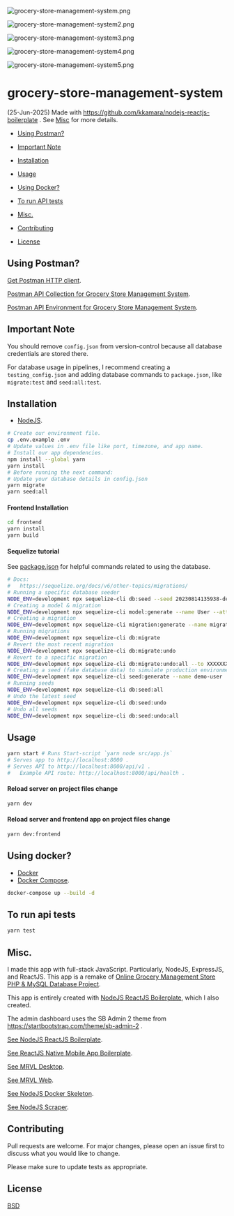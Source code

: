 ![grocery-store-management-system.png](https://github.com/kkamara/useful/blob/main/grocery-store-management-system.png?raw=true)

![grocery-store-management-system2.png](https://github.com/kkamara/useful/blob/main/grocery-store-management-system2.png?raw=true)

![grocery-store-management-system3.png](https://github.com/kkamara/useful/blob/main/grocery-store-management-system3.png?raw=true)

![grocery-store-management-system4.png](https://github.com/kkamara/useful/blob/main/grocery-store-management-system4.png?raw=true)

![grocery-store-management-system5.png](https://github.com/kkamara/useful/blob/main/grocery-store-management-system5.png?raw=true)

# grocery-store-management-system

(25-Jun-2025) Made with https://github.com/kkamara/nodejs-reactjs-boilerplate . See [Misc](#misc) for more details.

* [Using Postman?](#postman)

* [Important Note](#important-note)

* [Installation](#installation)

* [Usage](#usage)

* [Using Docker?](#using-docker)

* [To run API tests](#to-run-api-tests)

* [Misc.](#misc)

* [Contributing](#contributing)

* [License](#license)

<a name="postman"></a>
## Using Postman?

[Get Postman HTTP client](https://www.postman.com).

[Postman API Collection for Grocery Store Management System](https://github.com/kkamara/grocery-store-management-system/blob/main/grocery-store-management-system.postman_collection.json).

[Postman API Environment for Grocery Store Management System](https://github.com/kkamara/grocery-store-management-system/blob/main/grocery-store-management-system.postman_environment.json).

## Important Note

You should remove `config.json` from version-control because all database credentials are stored there.

For database usage in pipelines, I recommend creating a `testing_config.json` and adding database commands to `package.json`, like `migrate:test` and `seed:all:test`.

## Installation

* [NodeJS](https://nodejs.org/en/).

```bash
# Create our environment file.
cp .env.example .env
# Update values in .env file like port, timezone, and app name.
# Install our app dependencies.
npm install --global yarn
yarn install
# Before running the next command:
# Update your database details in config.json
yarn migrate
yarn seed:all
```

#### Frontend Installation

```bash
cd frontend
yarn install
yarn build
```

#### Sequelize tutorial

See [package.json](https://github.com/kkamara/nodejs-reactjs-boilerplate/blob/main/package.json) for helpful commands related to using the database.

```bash
# Docs:
#   https://sequelize.org/docs/v6/other-topics/migrations/
# Running a specific database seeder
NODE_ENV=development npx sequelize-cli db:seed --seed 20230814135938-demo-user.js
# Creating a model & migration
NODE_ENV=development npx sequelize-cli model:generate --name User --attributes firstName:string,lastName:string,email:string
# Creating a migration
NODE_ENV=development npx sequelize-cli migration:generate --name migration-skeleton
# Running migrations
NODE_ENV=development npx sequelize-cli db:migrate
# Revert the most recent migration
NODE_ENV=development npx sequelize-cli db:migrate:undo
# Revert to a specific migration
NODE_ENV=development npx sequelize-cli db:migrate:undo:all --to XXXXXXXXXXXXXX-create-posts.js
# Creating a seed (fake database data) to simulate production environment
NODE_ENV=development npx sequelize-cli seed:generate --name demo-user
# Running seeds
NODE_ENV=development npx sequelize-cli db:seed:all
# Undo the latest seed
NODE_ENV=development npx sequelize-cli db:seed:undo
# Undo all seeds
NODE_ENV=development npx sequelize-cli db:seed:undo:all
```

## Usage

```bash
yarn start # Runs Start-script `yarn node src/app.js`
# Serves app to http://localhost:8000 .
# Serves API to http://localhost:8000/api/v1 .
#   Example API route: http://localhost:8000/api/health .
```

#### Reload server on project files change

```bash
yarn dev
```

#### Reload server and frontend app on project files change

```bash
yarn dev:frontend
```

<a name="using-docker"></a>
## Using docker?

* [Docker](https://docs.docker.com/engine/install/) 
* [Docker Compose](https://docs.docker.com/compose/install/).

```bash
docker-compose up --build -d
```

## To run api tests

```bash
yarn test
```

## Misc.

I made this app with full-stack JavaScript. Particularly, NodeJS, ExpressJS, and ReactJS. This app is a remake of [Online Grocery Management Store PHP & MySQL Database Project](https://1000projects.org/online-grocery-management-store-php-mysql-database-project.html).

This app is entirely created with [NodeJS ReactJS Boilerplate](https://github.com/kkamara/nodejs-reactjs-boilerplate), which I also created.

The admin dashboard uses the SB Admin 2 theme from https://startbootstrap.com/theme/sb-admin-2 .

[See NodeJS ReactJS Boilerplate](https://github.com/kkamara/nodejs-reactjs-boilerplate).

[See ReactJS Native Mobile App Boilerplate](https://github.com/kkamara/ReactJSNativeMobileAppBoilerplate).

[See MRVL Desktop](https://github.com/kkamara/mrvl-desktop).

[See MRVL Web](https://github.com/kkamara/mrvl-web).

[See NodeJS Docker Skeleton](https://github.com/kkamara/nodejs-docker-skeleton).

[See NodeJS Scraper](https://github.com/kkamara/nodejs-scraper).

## Contributing
Pull requests are welcome. For major changes, please open an issue first to discuss what you would like to change.

Please make sure to update tests as appropriate.

## License
[BSD](https://opensource.org/licenses/BSD-3-Clause)
